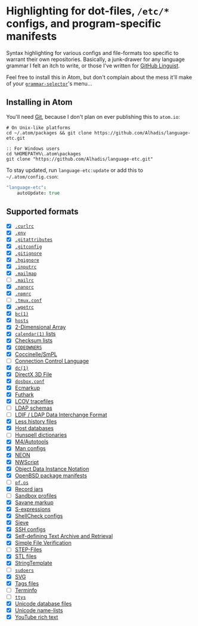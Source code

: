 Highlighting for dot-files, `/etc/*` configs, and program-specific manifests
============================================================================

Syntax highlighting for various configs and file-formats too specific to warrant
their own repositories. Basically, a junk-drawer for any language grammar I felt
an itch to write, or those I've written for [GitHub Linguist][1].

Feel free to install this in Atom, but don't complain about the mess it'll make
of your [`grammar-selector`](https://github.com/atom/grammar-selector)'s menu…


Installing in Atom
------------------
You'll need [Git][2], because I don't plan on ever publishing this to `atom.io`:

~~~shell
# On Unix-like platforms
cd ~/.atom/packages && git clone https://github.com/Alhadis/language-etc.git
~~~

~~~batchfile
:: For Windows users
cd %HOMEPATH%\.atom\packages
git clone "https://github.com/Alhadis/language-etc.git"
~~~

To stay updated, run `language-etc:update` or add this to `~/.atom/config.cson`:

~~~coffee
"language-etc":
	autoUpdate: true
~~~


Supported formats
-----------------
* [x] [`.curlrc`](https://curl.haxx.se/docs/manpage.html#-K)
* [x] [`.env`](https://github.com/motdotla/dotenv)
* [x] [`.gitattributes`](https://git-scm.com/docs/gitattributes)
* [x] [`.gitconfig`](https://git-scm.com/docs/git-config)
* [x] [`.gitignore`](https://git-scm.com/docs/gitignore)
* [x] [`.hgignore`](https://www.mercurial-scm.org/wiki/.hgignore)
* [x] [`.inputrc`](https://goo.gl/cCvKes)
* [x] [`.mailmap`](https://git-scm.com/docs/git-check-mailmap)
* [ ] [`.mailrc`](https://www.ibm.com/support/knowledgecenter/ssw_aix_71/filesreference/mailrc.html)
* [x] [`.nanorc`](https://www.nano-editor.org/dist/v2.1/nanorc.5.html)
* [x] [`.npmrc`](https://docs.npmjs.com/files/npmrc)
* [ ] [`.tmux.conf`](https://wiki.archlinux.org/index.php/tmux#Configuration)
* [x] [`.wgetrc`](https://goo.gl/KRoNsn)
* [x] [`bc(1)`](http://man.openbsd.org/bc.1)
* [x] [`hosts`](https://en.wikipedia.org/wiki/Hosts_(file))
* [x] [2-Dimensional Array](https://web.archive.org/web/20090220073348/nwn.bioware.com/developers/Bioware_Aurora_2DA_Format.pdf)
* [x] [`calendar(1)` lists](https://man.openbsd.org/calendar.1)
* [x] [Checksum lists](https://en.wikipedia.org/wiki/sha1sum)
* [x] [`CODEOWNERS`](https://docs.github.com/en/github/creating-cloning-and-archiving-repositories/about-code-owners)
* [x] [Coccinelle/SmPL](http://coccinelle.lip6.fr/docs/index.html)
* [ ] [Connection Control Language](https://en.wikipedia.org/wiki/Softmodem "/Library/Modem Scripts/*.ccl")
* [x] [`dc(1)`](http://man.openbsd.org/dc.1)
* [x] [DirectX 3D File](https://bit.ly/2VVCfff)
* [x] [`dosbox.conf`](https://www.dosbox.com/wiki/Dosbox.conf)
* [x] [Ecmarkup](https://tc39.es/ecmarkup/)
* [x] [Futhark](https://futhark.readthedocs.io/en/latest/language-reference.html)
* [x] [LCOV tracefiles](https://linux.die.net/man/1/geninfo)
* [ ] [LDAP schemas](https://ldap.com/understanding-ldap-schema/ "/etc/openldap/schema/*.schema")
* [ ] [LDIF / LDAP Data Interchange Format](https://openldap.org/software/man.cgi?query=LDIF "/etc/openldap/schema/openldap.ldif")
* [x] [Less history files](https://greenwoodsoftware.com/less/)
* [x] [Host databases](https://en.wikipedia.org/wiki/Hosts_(file))
* [ ] [Hunspell dictionaries](https://github.com/hunspell/hunspell/blob/master/man/hunspell.5)
* [x] [M4/Autotools](http://wolfram.schneider.org/bsd/7thEdManVol2/m4/m4.pdf)
* [x] [Man configs](./samples/man.conf)
* [x] [NEON](https://ne-on.org/)
* [x] [NWScript](https://en.wikipedia.org/wiki/NWScript)
* [x] [Object Data Instance Notation](https://git.io/JvetL)
* [x] [OpenBSD package manifests](https://man.openbsd.org/package.5)
* [ ] [`pf.os`](http://man.openbsd.org/pf.os)
* [x] [Record jars](http://www.catb.org/esr/writings/taoup/html/ch05s02.html#id2906931)
* [ ] [Sandbox profiles](https://github.com/malus-security/sandblaster "/usr/share/sandbox/*.sb")
* [x] [Savane markup](https://savannah.gnu.org/markup-test.php)
* [x] [S-expressions](https://en.wikipedia.org/wiki/S-expression)
* [x] [ShellCheck configs](https://github.com/koalaman/shellcheck/blob/e6e55894/shellcheck.1.md#rc-files)
* [x] [Sieve](http://sieve.info/)
* [x] [SSH configs](https://www.ssh.com/ssh/config/)
* [x] [Self-defining Text Archive and Retrieval](https://en.wikipedia.org/wiki/Self-defining_Text_Archive_and_Retrieval)
* [x] [Simple File Verification](http://rescene.wikidot.com/pdsfv#format)
* [ ] [STEP-Files](https://en.wikipedia.org/wiki/ISO_10303-21)
* [x] [STL files](https://en.wikipedia.org/wiki/STL_%28file_format%29)
* [x] [StringTemplate](https://www.stringtemplate.org/)
* [ ] [`sudoers`](https://linux.die.net/man/5/sudoers)
* [x] [SVG](https://developer.mozilla.org/en-US/docs/Web/SVG/Element)
* [x] [Tags files](https://en.wikipedia.org/wiki/Ctags#Tags_file_formats)
* [ ] [Terminfo](http://invisible-island.net/ncurses/ncurses.faq.html#which_terminfo)
* [ ] [`ttys`](http://man.openbsd.org/ttys)
* [x] [Unicode database files](https://www.unicode.org/Public/UNIDATA/)
* [x] [Unicode name-lists](http://www.unicode.org/Public/UCD/latest/ucd/NamesList.html)
* [x] [YouTube rich text](https://support.google.com/youtube/answer/6000964?#zippy=%2Cadd-formatting-to-comments)

<!-- Referenced Links --------------------------------------------------------->
[1]: https://github.com/github/linguist
[2]: https://git-scm.com/downloads
